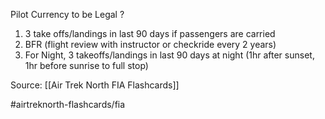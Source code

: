 Pilot Currency to be Legal
?
1. 3 take offs/landings in last 90 days if passengers are carried
2. BFR (flight review with instructor or checkride every 2 years)
3. For Night, 3 takeoffs/landings in last 90 days at night (1hr after sunset, 1hr before sunrise to full stop)


Source: [[Air Trek North FIA Flashcards]]

#airtreknorth-flashcards/fia